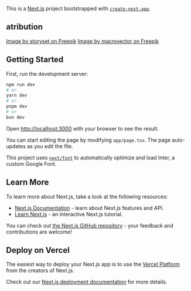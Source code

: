 This is a [Next.js](https://nextjs.org/) project bootstrapped with [`create-next-app`](https://github.com/vercel/next.js/tree/canary/packages/create-next-app).

## atribution
<a href="https://www.freepik.com/free-vector/niche-service-marketplace-concept-illustration_18407467.htm#fromView=search&page=2&position=26&uuid=f2017e7f-16b7-4fbb-a87a-995a51125c60">Image by storyset on Freepik</a>
<a href="https://www.freepik.com/free-vector/shopaholic-horizontal-composition-with-storefront-with-sale-sign-cartoon-characters-family-members-with-goods_6800105.htm#fromView=search&page=2&position=40&uuid=f3999ab1-9888-475f-a0fb-f76e85b6faa9">Image by macrovector on Freepik</a>

## Getting Started

First, run the development server:

```bash
npm run dev
# or
yarn dev
# or
pnpm dev
# or
bun dev
```

Open [http://localhost:3000](http://localhost:3000) with your browser to see the result.

You can start editing the page by modifying `app/page.tsx`. The page auto-updates as you edit the file.

This project uses [`next/font`](https://nextjs.org/docs/basic-features/font-optimization) to automatically optimize and load Inter, a custom Google Font.

## Learn More

To learn more about Next.js, take a look at the following resources:

- [Next.js Documentation](https://nextjs.org/docs) - learn about Next.js features and API.
- [Learn Next.js](https://nextjs.org/learn) - an interactive Next.js tutorial.

You can check out [the Next.js GitHub repository](https://github.com/vercel/next.js/) - your feedback and contributions are welcome!

## Deploy on Vercel

The easiest way to deploy your Next.js app is to use the [Vercel Platform](https://vercel.com/new?utm_medium=default-template&filter=next.js&utm_source=create-next-app&utm_campaign=create-next-app-readme) from the creators of Next.js.

Check out our [Next.js deployment documentation](https://nextjs.org/docs/deployment) for more details.
